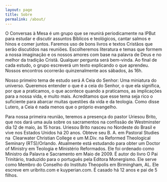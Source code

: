 ```yaml
---
layout: page
title: Sobre
permalink: /about/
---
```


O Conversas à Mesa é um grupo que se reunirá periodicamente na IPBut para
estudar e discutir assuntos Bíblicos e teológicos, cantar salmos e hinos
e comer juntos. Faremos uso de bons livros e textos Cristãos que serão
discutidos nas reuniões. Escolheremos literatura e temas que formem a
nossa imaginação e os nossos amores com base na palavra de Deus e no
melhor da tradição Cristã. Qualquer pergunta será bem-vinda. Ao final de
cada estudo, o grupo escreverá um texto explicando o que aprendeu. Nossos
encontros ocorrerão quinzenalmente aos sábados, às 16h. 

Nosso primeiro tema de estudo será A Ceia do Senhor: Uma miniatura do
universo. Queremos entender o que é a ceia do Senhor, o que ela
significa, por que a praticamos, ­o que acontece quando a praticamos, as
implicações para a nossa vida, e muito mais. Acreditamos que esse tema
seja rico o suficiente para abarcar muitas questões da vida e da
teologia. Como disse Lutero, a Ceia é nada menos que o próprio evangelho.

­Para nossa primeira reunião, teremos a presença do pastor Uriesou Brito,
que nos dará uma aula sobre os sacramentos na confissão de Westminster
dia 12 de maio, às 15 horas. Uriesou Brito nasceu no Nordeste do Brasil e
vive nos Estados Unidos há 20 anos. Obteve seu B. A. em Pastoral Studies
na  Clearwater Christian College e um M.Div. na Reformed Theological
Seminary (RTS)/Orlando. Atualmente está estudando para obter um Doctor of
Ministry em Teologia e Ministério Reformados. Ele foi ordenado como
Ministro da Palavra e Sacramento em Maio de 2009. É autor do livro O Pai
Trinitário, traduzido para o português pela Editora Monergismo. Ele serve
como Membro do Conselho do Instituto Theopolis em Birmingham, AL. Ele
escreve em uribrito.com e kuyperian.com. É casado há 12 anos e pai de 5
filhos. 
